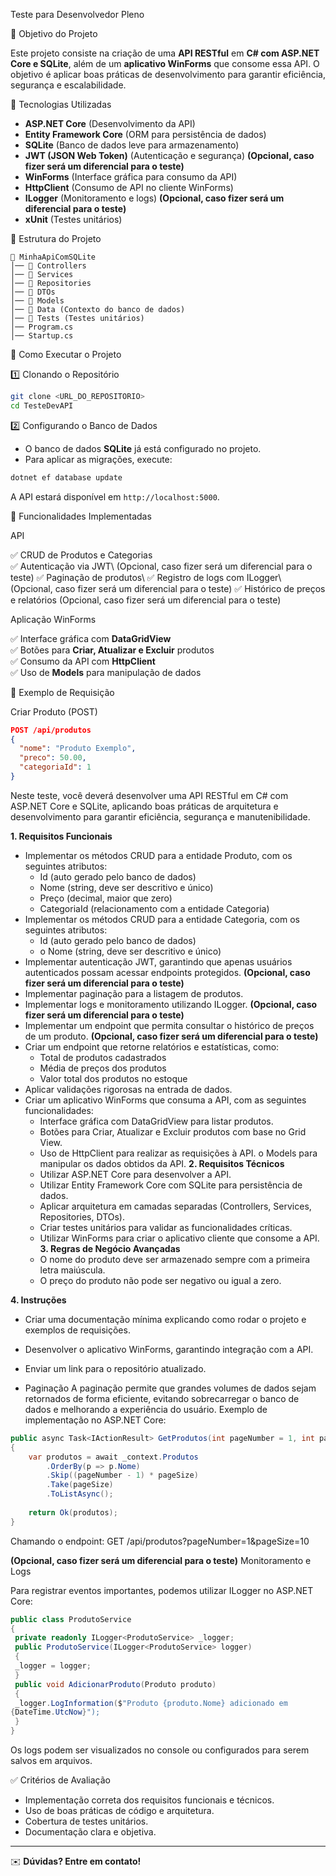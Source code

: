 Teste para Desenvolvedor Pleno

📌 Objetivo do Projeto

Este projeto consiste na criação de uma **API RESTful** em **C# com ASP.NET Core e SQLite**, além de um **aplicativo WinForms** que consome essa API. O objetivo é aplicar boas práticas de desenvolvimento para garantir eficiência, segurança e escalabilidade.

🔧 Tecnologias Utilizadas

- **ASP.NET Core** (Desenvolvimento da API)
- **Entity Framework Core** (ORM para persistência de dados)
- **SQLite** (Banco de dados leve para armazenamento)
- **JWT (JSON Web Token)** (Autenticação e segurança) **(Opcional, caso fizer será um diferencial para o teste)**
- **WinForms** (Interface gráfica para consumo da API)
- **HttpClient** (Consumo de API no cliente WinForms)
- **ILogger** (Monitoramento e logs) **(Opcional, caso fizer será um diferencial para o teste)**
- **xUnit** (Testes unitários)

📂 Estrutura do Projeto

```
📁 MinhaApiComSQLite
│── 📁 Controllers
│── 📁 Services
│── 📁 Repositories
│── 📁 DTOs
│── 📁 Models
│── 📁 Data (Contexto do banco de dados)
│── 📁 Tests (Testes unitários)
│── Program.cs
│── Startup.cs
```

🚀 Como Executar o Projeto

1️⃣ Clonando o Repositório

```bash
git clone <URL_DO_REPOSITORIO>
cd TesteDevAPI
```

2️⃣ Configurando o Banco de Dados

- O banco de dados **SQLite** já está configurado no projeto.
- Para aplicar as migrações, execute:

```bash
dotnet ef database update
```
A API estará disponível em `http://localhost:5000`.

📌 Funcionalidades Implementadas

API

✅ CRUD de Produtos e Categorias\
✅ Autenticação via JWT\ (Opcional, caso fizer será um diferencial para o teste)
✅ Paginação de produtos\ 
✅ Registro de logs com ILogger\ (Opcional, caso fizer será um diferencial para o teste)
✅ Histórico de preços e relatórios (Opcional, caso fizer será um diferencial para o teste)

Aplicação WinForms

✅ Interface gráfica com **DataGridView**\
✅ Botões para **Criar, Atualizar e Excluir** produtos\
✅ Consumo da API com **HttpClient**\
✅ Uso de **Models** para manipulação de dados

📜 Exemplo de Requisição

Criar Produto (POST)

```json
POST /api/produtos
{
  "nome": "Produto Exemplo",
  "preco": 50.00,
  "categoriaId": 1
}
```

Neste teste, você deverá desenvolver uma API RESTful em C# com ASP.NET Core e 
SQLite, aplicando boas práticas de arquitetura e desenvolvimento para garantir 
eficiência, segurança e manutenibilidade. 

**1. Requisitos Funcionais** 
  - Implementar os métodos CRUD para a entidade Produto, com os seguintes 
  atributos: 
      - Id (auto gerado pelo banco de dados) 
      - Nome (string, deve ser descritivo e único) 
      - Preço (decimal, maior que zero) 
      - CategoriaId (relacionamento com a entidade Categoria) 
  - Implementar os métodos CRUD para a entidade Categoria, com os seguintes 
  atributos: 
      - Id (auto gerado pelo banco de dados) 
      - o Nome (string, deve ser descritivo e único)
  - Implementar autenticação JWT, garantindo que apenas usuários autenticados 
  possam acessar endpoints protegidos. **(Opcional, caso fizer será um diferencial para o teste)**
  - Implementar paginação para a listagem de produtos. 
  - Implementar logs e monitoramento utilizando ILogger<T>. **(Opcional, caso fizer será um diferencial para o teste)**
  - Implementar um endpoint que permita consultar o histórico de preços de um 
  produto. **(Opcional, caso fizer será um diferencial para o teste)**
  - Criar um endpoint que retorne relatórios e estatísticas, como: 
      - Total de produtos cadastrados 
      - Média de preços dos produtos 
      - Valor total dos produtos no estoque 
  - Aplicar validações rigorosas na entrada de dados. 
  - Criar um aplicativo WinForms que consuma a API, com as seguintes 
  funcionalidades: 
    - Interface gráfica com DataGridView para listar produtos. 
    - Botões para Criar, Atualizar e Excluir produtos com base no Grid View. 
    - Uso de HttpClient para realizar as requisições à API. 
    o Models para manipular os dados obtidos da API. 
**2. Requisitos Técnicos**
    - Utilizar ASP.NET Core para desenvolver a API. 
    - Utilizar Entity Framework Core com SQLite para persistência de dados. 
    - Aplicar arquitetura em camadas separadas (Controllers, Services, Repositories, 
DTOs). 
    - Criar testes unitários para validar as funcionalidades críticas. 
    - Utilizar WinForms para criar o aplicativo cliente que consome a API. 
**3. Regras de Negócio Avançadas** 
    - O nome do produto deve ser armazenado sempre com a primeira letra 
    maiúscula. 
    - O preço do produto não pode ser negativo ou igual a zero. 

**4. Instruções**
   - Criar uma documentação mínima explicando como rodar o projeto e exemplos de 
    requisições. 
   - Desenvolver o aplicativo WinForms, garantindo integração com a API. 
   - Enviar um link para o repositório atualizado.
       
   - Paginação 
      A paginação permite que grandes volumes de dados sejam retornados de forma eficiente, 
      evitando sobrecarregar o banco de dados e melhorando a experiência do usuário. 
      Exemplo de implementação no ASP.NET Core: 

```csharp
public async Task<IActionResult> GetProdutos(int pageNumber = 1, int pageSize = 10) 
{ 
    var produtos = await _context.Produtos 
        .OrderBy(p => p.Nome) 
        .Skip((pageNumber - 1) * pageSize) 
        .Take(pageSize) 
        .ToListAsync(); 
        
    return Ok(produtos); 
}
```

Chamando o endpoint: GET /api/produtos?pageNumber=1&pageSize=10

**(Opcional, caso fizer será um diferencial para o teste)**
Monitoramento e Logs 

Para registrar eventos importantes, podemos utilizar ILogger<T> no ASP.NET Core: 

```csharp
public class ProdutoService 
{ 
 private readonly ILogger<ProdutoService> _logger; 
 public ProdutoService(ILogger<ProdutoService> logger) 
 { 
 _logger = logger; 
 } 
 public void AdicionarProduto(Produto produto) 
 { 
 _logger.LogInformation($"Produto {produto.Nome} adicionado em 
{DateTime.UtcNow}"); 
 } 
}
```

Os logs podem ser visualizados no console ou configurados para serem salvos em 
arquivos.

✅ Critérios de Avaliação

- Implementação correta dos requisitos funcionais e técnicos.
- Uso de boas práticas de código e arquitetura.
- Cobertura de testes unitários.
- Documentação clara e objetiva.

---

✉️ **Dúvidas? Entre em contato!**

